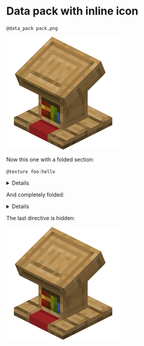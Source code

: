 # Data pack with inline icon

`@data_pack pack.png`

![](lectern.png)

Now this one with a folded section:

`@texture foo:hello`

<details>

![](lectern.png)

</details>

And completely folded:

<details>

`@texture bar:hello`

![](lectern.png)

</details>

The last directive is hidden:

<!-- @texture baz:hello -->

![](lectern.png)
